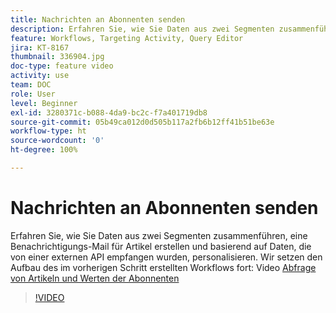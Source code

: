 ```yaml
---
title: Nachrichten an Abonnenten senden
description: Erfahren Sie, wie Sie Daten aus zwei Segmenten zusammenführen, eine Benachrichtigungs-Mail für Artikel erstellen und basierend auf Daten, die von einer externen API empfangen wurden, personalisieren.
feature: Workflows, Targeting Activity, Query Editor
jira: KT-8167
thumbnail: 336904.jpg
doc-type: feature video
activity: use
team: DOC
role: User
level: Beginner
exl-id: 3280371c-b088-4da9-bc2c-f7a401719db8
source-git-commit: 05b49ca012d0d505b117a2fb6b12ff41b51be63e
workflow-type: ht
source-wordcount: '0'
ht-degree: 100%

---
```


# Nachrichten an Abonnenten senden

Erfahren Sie, wie Sie Daten aus zwei Segmenten zusammenführen, eine Benachrichtigungs-Mail für Artikel erstellen und basierend auf Daten, die von einer externen API empfangen wurden, personalisieren. Wir setzen den Aufbau des im vorherigen Schritt erstellten Workflows fort: Video [Abfrage von Artikeln und Werten der Abonnenten](/help/tutorial-use-soap-apis/query-articles-and-recipient-subscription-values.md)

>[!VIDEO](https://video.tv.adobe.com/v/336904?quality=12&learn=on)
